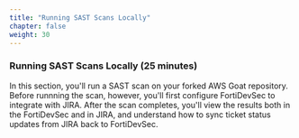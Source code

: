 ```yaml
---
title: "Running SAST Scans Locally"
chapter: false
weight: 30
---
```


### Running SAST Scans Locally (25 minutes)

In this section, you'll run a SAST scan on your forked AWS Goat repository. Before runnning the scan, however, you'll first configure FortiDevSec to integrate with JIRA. After the scan completes, you'll view the results both in the FortiDevSec and in JIRA, and understand how to sync ticket status updates from JIRA back to FortiDevSec.
